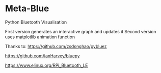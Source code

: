 # Meta-Blue
Python Bluetooth Visualisation

First version generates an interactive graph and updates it
Second version uses matplotlib animation function

Thanks to:
https://github.com/zsdonghao/pybluez

https://github.com/IanHarvey/bluepy

https://www.elinux.org/RPi_Bluetooth_LE

